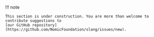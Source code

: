 !!! note

    This section is under construction. You are more than welcome to contribute suggestions to
    [our GitHub repository](https://github.com/NomicFoundation/slang/issues/new).
